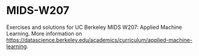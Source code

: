 # MIDS-W207

Exercises and solutions for UC Berkeley MIDS W207: Applied Machine Learning. More information on https://datascience.berkeley.edu/academics/curriculum/applied-machine-learning.
